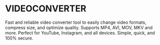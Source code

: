 # VIDEOCONVERTER
Fast and reliable video converter tool to easily change video formats, compress size, and optimize quality. Supports MP4, AVI, MOV, MKV and more. Perfect for YouTube, Instagram, and all devices. Simple, quick, and 100% secure.
